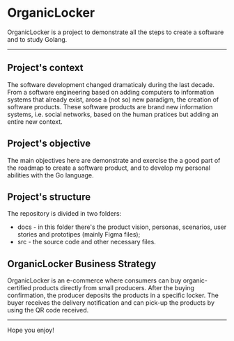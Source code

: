 # OrganicLocker
OrganicLocker is a project to demonstrate all the steps to create a software and to study Golang.

---

## Project's context

The software development changed dramaticaly during the last decade. From a software engineering based on adding computers to information systems that already exist, arose a (not so) new paradigm, the creation of software products. These software products are brand new information systems, i.e. social networks, based on the human pratices but adding an entire new context.

## Project's objective

The main objectives here are demonstrate and exercise the a good part of the roadmap to create a software product, and to develop my personal abilities with the Go language.

## Project's structure

The repository is divided in two folders:

- docs - in this folder there's the product vision, personas, scenarios, user stories and prototipes (mainly Figma files);
- src - the source code and other necessary files.

## OrganicLocker Business Strategy

OrganicLocker is an e-commerce where consumers can buy organic-certified products directly from small producers. After the buying confirmation, the producer deposits the products in a specific locker. The buyer receives the delivery notification and can pick-up the products by using the QR code received.

---

Hope you enjoy!